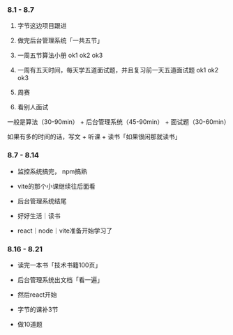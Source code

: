 <!--
 * @Author: 18062706139 2279549769@qq.com
 * @Date: 2022-08-01 07:39:40
 * @LastEditors: 18062706139 2279549769@qq.com
 * @LastEditTime: 2022-08-16 20:52:58
 * @FilePath: /2022----/（2022）学习报告/周报/22.8.md
 * @Description: 这是默认设置,请设置`customMade`, 打开koroFileHeader查看配置 进行设置: https://github.com/OBKoro1/koro1FileHeader/wiki/%E9%85%8D%E7%BD%AE
-->
### 8.1 - 8.7

1. 字节这边项目跟进

2. 做完后台管理系统「一共五节」 

3. 一周五节算法小册 ok1 ok2 ok3

4. 一周有五天时间，每天学五道面试题，并且复习前一天五道面试题 ok1 ok2 ok3

5. 周赛

6. 看别人面试

一般是算法（30-90min） + 后台管理系统（45-90min） + 面试题（30-60min）

如果有多的时间的话，写文 + 听课 + 读书「如果很闲那就读书」

### 8.7 - 8.14

+ 监控系统搞完， npm搞熟

+ vite的那个小课继续往后面看

+ 后台管理系统结尾

+ 好好生活｜读书

+ react｜node｜vite准备开始学习了

### 8.16 - 8.21

+ 读完一本书「技术书籍100页」

+ 后台管理系统出文档「看一遍」

+ 然后react开始

+ 字节的课补3节

+ 做10道题